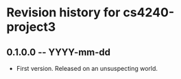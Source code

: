 # Revision history for cs4240-project3

## 0.1.0.0 -- YYYY-mm-dd

* First version. Released on an unsuspecting world.
